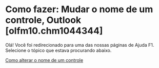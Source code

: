 
# Como fazer: Mudar o nome de um controle, Outlook [olfm10.chm1044344]

Olá! Você foi redirecionado para uma das nossas páginas de Ajuda F1. Selecione o tópico que estava procurando abaixo.

[Como alterar o nome de um controle](http://msdn.microsoft.com/library/cc3adf8b-526b-9eed-aabd-34991be2a85e%28Office.15%29.aspx)
